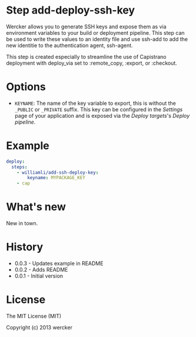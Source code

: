 # Step add-deploy-ssh-key

Wercker allows you to generate SSH keys and expose them as via
environment variables to your build or deployment pipeline.
This step can be used to write these values to an identity file
and use ssh-add to add the new identitie to the authentication
agent, ssh-agent.

This step is created especially to streamline the use of
Capistrano deployment with deploy_via set to :remote_copy, 
:export, or :checkout.

# Options

* `KEYNAME`: The name of the key variable to export, this is without the `_PUBLIC` or `_PRIVATE` suffix. This key can be configured in the *Settings* page of your application and is exposed via the *Deploy targets*'s *Deploy pipeline*.

# Example

``` yaml
deploy:
  steps:
    - williamli/add-ssh-deploy-key:
        keyname: MYPACKAGE_KEY
    - cap
```

# What's new

New in town.
 
# History

* 0.0.3 - Updates example in README
* 0.0.2 - Adds README
* 0.0.1 - Initial version

# License

The MIT License (MIT)

Copyright (c) 2013 wercker
